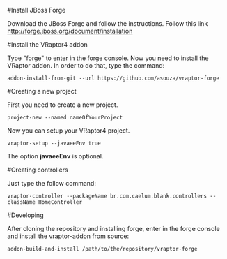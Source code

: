 #Install JBoss Forge

Download the JBoss Forge and follow the instructions. Follow this link http://forge.jboss.org/document/installation

#Install the VRaptor4 addon

Type "forge" to enter in the forge console. Now you need to install the VRaptor addon. In order to do that, type the
command:
 
```
addon-install-from-git --url https://github.com/asouza/vraptor-forge

```

#Creating a new project

First you need to create a new project.
 
```
project-new --named nameOfYourProject
```

Now you can setup your VRaptor4 project.

```
vraptor-setup --javaeeEnv true
```
The option **javaeeEnv** is optional. 

#Creating controllers

Just type the follow command:

```
vraptor-controller --packageName br.com.caelum.blank.controllers --className HomeController

```

#Developing

After cloning the repository and installing forge, enter in the forge
console and install the vraptor-addon from source:

```
addon-build-and-install /path/to/the/repository/vraptor-forge
```

